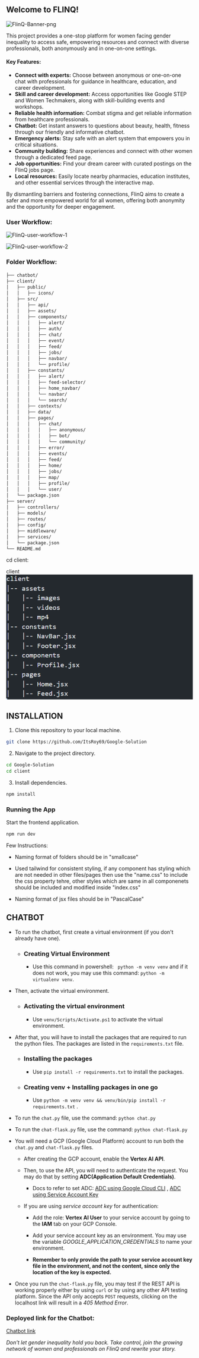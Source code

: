 ## Welcome to FLINQ!

![FlinQ-Banner-png](https://github.com/ItsRoy69/FLinQ/assets/109765650/f1758b46-4f1c-443a-ab3c-2e46e0437af3)

This project provides a one-stop platform for women facing gender inequality to access safe, empowering resources and connect with diverse professionals, both anonymously and in one-on-one settings.

#### Key Features:

* **Connect with experts:** Choose between anonymous or one-on-one chat with professionals for guidance in healthcare, education, and career development.
* **Skill and career development:** Access opportunities like Google STEP and Women Techmakers, along with skill-building events and workshops.
* **Reliable health information:** Combat stigma and get reliable information from healthcare professionals.
* **Chatbot:** Get instant answers to questions about beauty, health, fitness through our friendly and informative chatbot.
* **Emergency alerts:** Stay safe with an alert system that empowers you in critical situations.
* **Community building:** Share experiences and connect with other women through a dedicated feed page.
* **Job opportunities:** Find your dream career with curated postings on the FlinQ jobs page.
* **Local resources:** Easily locate nearby pharmacies, education institutes, and other essential services through the interactive map.

By dismantling barriers and fostering connections, FlinQ aims to create a safer and more empowered world for all women, offering both anonymity and the opportunity for deeper engagement.

### User Workflow:

![FlinQ-user-workflow-1](https://github.com/ItsRoy69/FLinQ/assets/109765650/da10a450-0486-4a18-8d75-17e9690eb64d)

![FlinQ-user-workflow-2](https://github.com/ItsRoy69/FLinQ/assets/109765650/19496cbd-d095-467a-a677-f3afdf5d49a1)


### Folder Workflow:

```FlinQ/
├── chatbot/
├── client/
│   ├── public/
│   │   ├── icons/
│   ├── src/
│   │   ├── api/
│   │   ├── assets/
│   │   ├── components/
│   │   │   ├── alert/
│   │   │   ├── auth/
│   │   │   ├── chat/
│   │   │   ├── event/
│   │   │   ├── feed/
│   │   │   ├── jobs/
│   │   │   ├── navbar/
│   │   │   └── profile/
│   │   ├── constants/
│   │   │   ├── alert/
│   │   │   ├── feed-selector/
│   │   │   ├── home_navbar/
│   │   │   └── navbar/
│   │   │   └── search/
│   │   ├── contexts/
│   │   ├── data/
│   │   ├── pages/
│   │   │   ├── chat/
│   │   │   │   ├── anonymous/
│   │   │   │   ├── bot/
│   │   │   │   └── community/
│   │   │   ├── error/
│   │   │   ├── events/
│   │   │   ├── feed/
│   │   │   ├── home/
│   │   │   ├── jobs/
│   │   │   ├── map/
│   │   │   ├── profile/
│   │   │   └── user/
│   └── package.json
├── server/
│   ├── controllers/
│   ├── models/
│   ├── routes/
│   ├── config/
│   ├── middleware/
│   ├── services/
│   └── package.json
└── README.md
```

cd client:

client
![Alt text](image.png)

## INSTALLATION

1. Clone this repository to your local machine.

```bash
git clone https://github.com/ItsRoy69/Google-Solution
```

2. Navigate to the project directory.

```bash
cd Google-Solution
cd client
```

3. Install dependencies.

```bash
npm install
```

### Running the App

Start the frontend application.

```bash
npm run dev
```

Few Instructions:

- Naming format of folders should be in "smallcase"

- Used tailwind for consistent styling, if any component has styling which are not needed in other files/pages then use the "name.css" to include the css property tehre, other styles which are same in all componenets should be included and modified inside "index.css"

- Naming format of jsx files should be in "PascalCase"

## CHATBOT
- To run the chatbot, first create a virtual environment (if you don't already have one).
  
  - ### Creating Virtual Environment
    
    - Use this command in powershell: ` python -m venv venv` and if it does not work, you may use this command: `python -m virtualenv venv`.
      
- Then, activate the virtual environment.
  
  - ### Activating the virtual environment
    
    - Use `venv/Scripts/Activate.ps1` to activate the virtual environment.
      
- After that, you will have to install the packages that are required to run the python files. The packages are listed in the `requirements.txt` file.
  
    - ### Installing the packages
      
      - Use `pip install -r requirements.txt` to install the packages.
     
    - ### Creating venv + Installing packages in one go

      - Use `python -m venv venv && venv/bin/pip install -r requirements.txt` . 
        
- To run the `chat.py` file, use the command: `python chat.py`
  
- To run the `chat-flask.py` file, use the command: `python chat-flask.py`
  
- You will need a GCP (Google Cloud Platform) account to run both the `chat.py` and `chat-flask.py` files.
  
  - After creating the GCP account, enable the **Vertex AI API**.
    
  - Then, to use the API, you will need to authenticate the request. You may do that by setting **ADC(Application Default Credentials)**.
    
    - Docs to refer to set ADC: [ADC using Google Cloud CLI](https://cloud.google.com/docs/authentication/gcloud#gcloud-credentials) , [ADC using Service Account Key](https://cloud.google.com/kubernetes-engine/docs/tutorials/authenticating-to-cloud-platform)
      
  - If you are using *service account key* for authentication:
    
    - Add the role: **Vertex AI User** to your service account by going to the **IAM** tab on your GCP Console.
      
    - Add your service account key as an environment. You may use the variable *GOOGLE_APPLICATION_CREDENTIALS* to name your environment.
      
    - **Remember to only provide the path to your service account key file in the environment, and not the content, since only the location of the key is expected.**
      
- Once you run the `chat-flask.py` file, you may test if the REST API is working properly either by using `curl` or by using any other API testing platform. Since the API only accepts `POST` requests, clicking on the localhost link will result in a *405 Method Error*.

### Deployed link for the Chatbot: 

[Chatbot link](https://googlesolchatbot.onrender.com/chat)

_Don't let gender inequality hold you back. Take control, join the growing network of women and professionals on FlinQ and rewrite your story._
